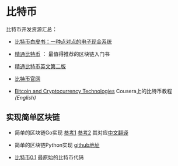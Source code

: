 # 比特币

比特币开发资源汇总：

* [比特币白皮书：一种点对点的电子现金系统](http://www.8btc.com/wiki/bitcoin-a-peer-to-peer-electronic-cash-system)
* [精通比特币](http://book.8btc.com/master_bitcoin) ： 最值得推荐的区块链入门书
* [精通比特币英文第二版](https://github.com/bitcoinbook/bitcoinbook)
* [比特币官网](https://bitcoin.org/zh_CN/)


* [Bitcoin and Cryptocurrency Technologies](https://www.coursera.org/learn/cryptocurrency) Cousera上的比特币教程 *(English)*


## 实现简单区块链

* 简单的区块链Go实现
   [参考1](https://github.com/izqui/blockchain)
   [参考2](https://github.com/Jeiwan/blockchain_go) 其对应[中文翻译](https://liuchengxu.gitbooks.io/blockchain-tutorial/content/)

* 简单的区块链Python实现
   [github地址](https://github.com/xilibi2003/blockchain)




- [比特币0.1](https://github.com/fkysly/bitcoin0.1.0) 最原始的比特币代码

